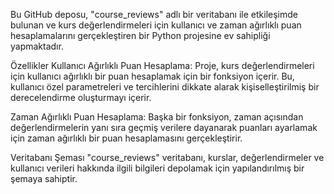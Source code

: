 Bu GitHub deposu, "course_reviews" adlı bir veritabanı ile etkileşimde bulunan ve kurs değerlendirmeleri için kullanıcı ve zaman ağırlıklı puan hesaplamalarını gerçekleştiren bir Python projesine ev sahipliği yapmaktadır.

Özellikler
Kullanıcı Ağırlıklı Puan Hesaplama: Proje, kurs değerlendirmeleri için kullanıcı ağırlıklı bir puan hesaplamak için bir fonksiyon içerir. Bu, kullanıcı özel parametreleri ve tercihlerini dikkate alarak kişiselleştirilmiş bir derecelendirme oluşturmayı içerir.

Zaman Ağırlıklı Puan Hesaplama: Başka bir fonksiyon, zaman açısından değerlendirmelerin yanı sıra geçmiş verilere dayanarak puanları ayarlamak için zaman ağırlıklı bir puan hesaplamasını gerçekleştirir.

Veritabanı Şeması
"course_reviews" veritabanı, kurslar, değerlendirmeler ve kullanıcı verileri hakkında ilgili bilgileri depolamak için yapılandırılmış bir şemaya sahiptir.